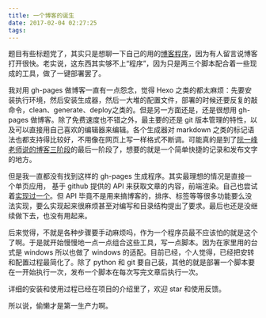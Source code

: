 ```yaml
---
title: 一个博客的诞生
date: 2017-02-04 02:27:25
tags:
---
```

题目有些标题党了，其实只是想聊一下自己的用的[博客程序](https://github.com/jswh/jswh.github.io)，因为有人留言说博客打开很快。老实说，这东西其实够不上“程序”，因为只是两三个脚本配合着一些现成的工具，做了一键部署罢了。

我对用 gh-pages 做博客一直有一点怨念，觉得 Hexo 之类的都太麻烦：先要安装执行环境，然后安装生成器，然后一大堆的配置文件，部署的时候还要反复的敲命令，clean、generate、deploy之类的。但是另一方面还是，还是很想用 gh-pages 做博客。除了免费速度也不错之外，最主要的还是 git 版本管理的特性，以及可以直接用自己喜欢的编辑器来编辑。各个生成器对 markdown 之类的标记语法也都支持得比较好，不用像在网页上写一样格式不断调。可能真的是到了[阮一峰老师说的博客三阶段](http://www.ruanyifeng.com/blog/2012/08/blogging_with_jekyll.html)的最后一阶段了，想要的就是一个简单快捷的记录和发布文字的地方。
<!--more-->
但是我一直都没有找到这样的 gh-pages 生成程序。其实最理想的情况是直接一个单页应用， 基于 github 提供的 API 来获取文章的内容，前端渲染。自己也尝试着[实现过一个](https://github.com/jswh/MDBlog)。但 API 毕竟不是用来搞博客的，排序、标签等等很多功能要么没法实现，要么实现起来很麻烦甚至对编写和目录结构提出了要求。最后也还是没继续做下去，也没有用起来。

后来觉得，不就是各种步骤要手动麻烦吗，作为一个程序员最不应该怕的就是这个了啊。于是就开始慢慢地一点一点组合这些工具，写一点脚本。因为在家里用的台式是 windows 所以也做了 windows 的适配。目前已经，个人觉得，已经把安转和配置过程最简化了。除了 python 和 git 要自己装，其他的就是部署一个脚本要在一开始执行一次，发布一个脚本在每次写完文章后执行一次。

详细的安装和使用过程已经在项目的介绍里了，欢迎 star 和使用反馈。

所以说，偷懒才是第一生产力啊。